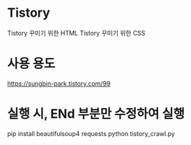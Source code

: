 # Tistory
Tistory 꾸미기 위한 HTML
Tistory 꾸미기 위한 CSS

# 사용 용도
https://sungbin-park.tistory.com/99

# 실행 시, ENd 부분만 수정하여 실행

pip install beautifulsoup4 requests
python tistory_crawl.py
